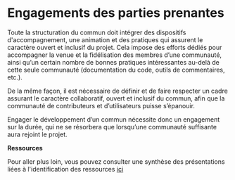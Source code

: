 # Engagements des parties prenantes

Toute la structuration du commun doit intégrer des dispositifs d'accompagnement, une animation et des pratiques qui assurent le caractère ouvert et inclusif du projet. Cela impose des efforts dédiés pour accompagner la venue et la fidélisation des membres d’une communauté, ainsi qu’un certain nombre de bonnes pratiques intéressantes au-delà de cette seule communauté \(documentation du code, outils de commentaires, etc.\).

De la même façon, il est nécessaire de définir et de faire respecter un cadre assurant le caractère collaboratif, ouvert et inclusif du commun, afin que la communauté de contributeurs et d’utilisateurs puisse s’épanouir.

Engager le développement d’un commun nécessite donc un engagement sur la durée, qui ne se résorbera que lorsqu’une communauté suffisante aura rejoint le projet.

**Ressources**

Pour aller plus loin, vous pouvez consulter une synthèse des présentations liées à l'identification des ressources [ici](https://vbachelet.frama.io/tutoriel-communs-numeriques/Pre-Atelier-01/)


